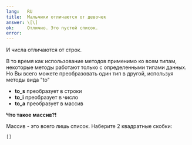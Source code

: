```yaml
---
lang:   RU
title:  Мальчики отличаются от девочек
answer: \[\]
ok:     Отлично. Это пустой список.
error:  
---
```


И числа отличаются от строк.

В то время как использование методов применимо ко всем типам, некоторые методы работают только с определенными типами данных.
Но Вы всего можете преобразовать один тип в другой, используя методы вида "to"

- __to_s__ преобразует в строки
- __to_i__ преобразует в число
- __to_a__ преобразует в массив

__Что такое массив?!__

Массив - это всего лишь список. Наберите 2 квадратные скобки:

    []

